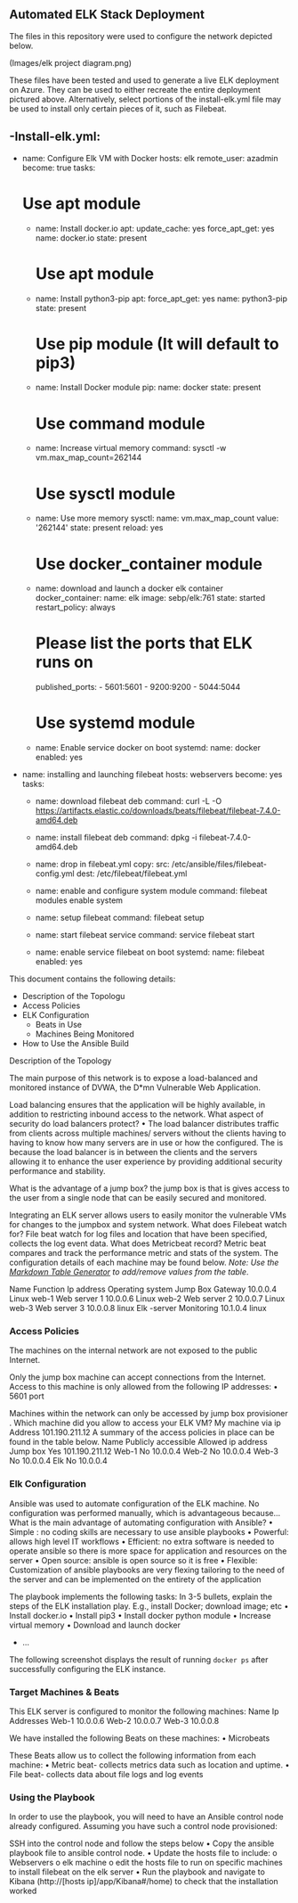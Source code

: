 ## Automated ELK Stack Deployment

The files in this repository were used to configure the network depicted below.

(Images/elk project diagram.png)

These files have been tested and used to generate a live ELK deployment on Azure. They can be used to either recreate the entire deployment pictured above. Alternatively, select portions of the install-elk.yml file may be used to install only certain pieces of it, such as Filebeat.

  -Install-elk.yml:
---
- name: Configure Elk VM with Docker
  hosts: elk
  remote_user: azadmin
  become: true
  tasks:
    # Use apt module
    - name: Install docker.io
      apt:
        update_cache: yes
        force_apt_get: yes
        name: docker.io
        state: present

      # Use apt module
    - name: Install python3-pip
      apt:
        force_apt_get: yes
        name: python3-pip
        state: present

      # Use pip module (It will default to pip3)
    - name: Install Docker module
      pip:
        name: docker
        state: present

      # Use command module
    - name: Increase virtual memory
      command: sysctl -w vm.max_map_count=262144

      # Use sysctl module
    - name: Use more memory
      sysctl:
        name: vm.max_map_count
        value: '262144'
        state: present
        reload: yes

      # Use docker_container module
    - name: download and launch a docker elk container
      docker_container:
        name: elk
        image: sebp/elk:761
        state: started
        restart_policy: always
        # Please list the ports that ELK runs on
        published_ports:
          -  5601:5601
          -  9200:9200
          -  5044:5044

      # Use systemd module
    - name: Enable service docker on boot
      systemd:
        name: docker
        enabled: yes

- name: installing and launching filebeat
  hosts: webservers
  become: yes
  tasks:

  - name: download filebeat deb
    command: curl -L -O https://artifacts.elastic.co/downloads/beats/filebeat/filebeat-7.4.0-amd64.deb

  - name: install filebeat deb
    command: dpkg -i filebeat-7.4.0-amd64.deb

  - name: drop in filebeat.yml
    copy:
      src: /etc/ansible/files/filebeat-config.yml
      dest: /etc/filebeat/filebeat.yml

  - name: enable and configure system module
    command: filebeat modules enable system

  - name: setup filebeat
    command: filebeat setup

  - name: start filebeat service
    command: service filebeat start

  - name: enable service filebeat on boot
    systemd:
      name: filebeat
      enabled: yes



This document contains the following details:
- Description of the Topologu
- Access Policies
- ELK Configuration
  - Beats in Use
  - Machines Being Monitored
- How to Use the Ansible Build


Description of the Topology

The main purpose of this network is to expose a load-balanced and monitored instance of DVWA, the D*mn Vulnerable Web Application.

Load balancing ensures that the application will be highly available, in addition to restricting inbound access to the network.
What aspect of security do load balancers protect? 
•	The load balancer distributes traffic from clients across multiple machines/ servers without the clients having to having to know how many servers are in use or how the configured. The is because the load balancer is in between the clients and the servers allowing it to enhance the user experience by providing additional security performance and stability.

What is the advantage of a jump box? 
the jump box is that is gives access to the user from a single node that can be easily secured and monitored.

Integrating an ELK server allows users to easily monitor the vulnerable VMs for changes to the jumpbox and system network.
 What does Filebeat watch for? 
File beat watch for log files and location that have been specified, collects the log event data.
 What does Metricbeat record?
Metric beat compares and track the performance metric and stats of the system.
The configuration details of each machine may be found below.
_Note: Use the [Markdown Table Generator](http://www.tablesgenerator.com/markdown_tables) to add/remove values from the table_.

Name   	Function
	Ip address	Operating system
 Jump Box 	Gateway	10.0.0.4	Linux
 web-1   	Web server 1	10.0.0.6	Linux
 web-2    	Web server 2	10.0.0.7	Linux
 web-3    	Web server 3	10.0.0.8	linux
Elk -server	Monitoring 	10.1.0.4	linux

### Access Policies

The machines on the internal network are not exposed to the public Internet. 

Only the jump box machine can accept connections from the Internet. Access to this machine is only allowed from the following IP addresses:
•	5601 port

Machines within the network can only be accessed by jump box provisioner .
Which machine did you allow to access your ELK VM? My machine via ip Address 
101.190.211.12
A summary of the access policies in place can be found in the table below.
Name 	Publicly accessible 	Allowed ip address
Jump box	Yes	101.190.211.12
Web-1	No	10.0.0.4
Web-2 	No	10.0.0.4
Web-3 	No	10.0.0.4
Elk	No	10.0.0.4
### Elk Configuration

Ansible was used to automate configuration of the ELK machine. No configuration was performed manually, which is advantageous because...
What is the main advantage of automating configuration with Ansible?
•	Simple : no coding skills are necessary to use ansible playbooks 
•	Powerful: allows high level IT workflows 
•	Efficient: no extra software is needed to operate ansible so there is more space for application and resources on the server
•	Open source: ansible is open source so it is free 
•	Flexible: Customization of ansible playbooks are very flexing tailoring to the need of the server and can be implemented on the entirety of the application

The playbook implements the following tasks:
In 3-5 bullets, explain the steps of the ELK installation play. E.g., install Docker; download image; etc
•	Install docker.io
•	Install pip3
•	Install docker python module
•	Increase virtual memory 
•	Download and launch docker 

- ...

The following screenshot displays the result of running `docker ps` after successfully configuring the ELK instance.
 

### Target Machines & Beats
This ELK server is configured to monitor the following machines:
Name	Ip Addresses
Web-1	10.0.0.6
Web-2	10.0.0.7
Web-3	10.0.0.8

We have installed the following Beats on these machines:
•	Microbeats

These Beats allow us to collect the following information from each machine:
•	Metric beat- collects metrics data such as location and uptime.
•	File beat- collects data about file logs and log events 
### Using the Playbook
In order to use the playbook, you will need to have an Ansible control node already configured. Assuming you have such a control node provisioned: 

SSH into the control node and follow the steps below
•	Copy the ansible playbook file to ansible control node.
•	Update the hosts file to include:
o	Webservers 
o	elk machine
o	edit the hosts file to run on specific machines to install filebeat on the elk server 
•	Run the playbook and navigate to Kibana (http://[hosts ip]/app/Kibana#/home) to check that the installation worked 


